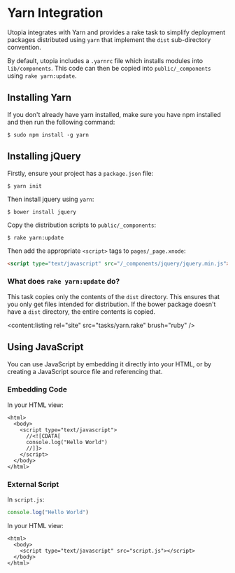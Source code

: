 # Yarn Integration

Utopia integrates with Yarn and provides a rake task to simplify deployment packages distributed using `yarn` that implement the `dist` sub-directory convention.

By default, utopia includes a `.yarnrc` file which installs modules into `lib/components`. This code can then be copied into `public/_components` using `rake yarn:update`.

## Installing Yarn

If you don't already have yarn installed, make sure you have npm installed and then run the following command:

	$ sudo npm install -g yarn

## Installing jQuery

Firstly, ensure your project has a `package.json` file:

	$ yarn init

Then install jquery using `yarn`:

	$ bower install jquery

Copy the distribution scripts to `public/_components`:

	$ rake yarn:update

Then add the appropriate `<script>` tags to `pages/_page.xnode`:

```html
<script type="text/javascript" src="/_components/jquery/jquery.min.js"></script>
```

### What does `rake yarn:update` do?

This task copies only the contents of the `dist` directory. This ensures that you only get files intended for distribution. If the bower package doesn't have a `dist` directory, the entire contents is copied.

<content:listing rel="site" src="tasks/yarn.rake" brush="ruby" />

## Using JavaScript

You can use JavaScript by embedding it directly into your HTML, or by creating a JavaScript source file and referencing that.

### Embedding Code

In your HTML view:

```trenni
<html>
  <body>
    <script type="text/javascript">
      //<![CDATA[
      console.log("Hello World")
      //]]>
    </script>
  </body>
</html>
```

### External Script

In `script.js`:

```javascript
console.log("Hello World")
```

In your HTML view:

```trenni
<html>
  <body>
    <script type="text/javascript" src="script.js"></script>
  </body>
</html>
```